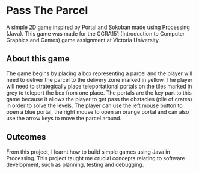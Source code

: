 # Pass The Parcel
A simple 2D game inspired by Portal and Sokoban made using Processing (Java). This game was made for the CGRA151 (Introduction to Computer Graphics and Games) game assignment at Victoria University.

## About this game
The game begins by placing a box representing a parcel and the player will need to deliver the parcel to the delivery zone marked in yellow. The player will need to strategically place teleportational portals on the tiles marked in grey to teleport the box from one place. The portals are the key part to this game because it allows the player to get pass the obstacles (pile of crates) in order to solve the levels. The player can use the left mouse button to open a blue portal, the right mouse to open an orange portal and can also use the arrow keys to move the parcel around.

## Outcomes
From this project, I learnt how to build simple games using Java in Processing. This project taught me crucial concepts relating to software development, such as planning, testing and debugging.
